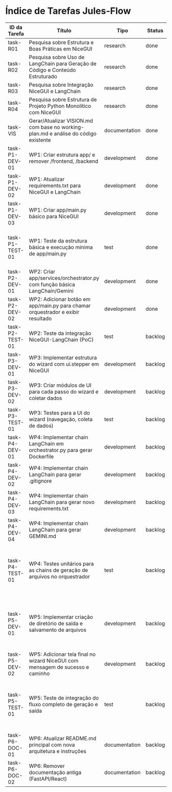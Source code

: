 # Índice de Tarefas Jules-Flow

| ID da Tarefa | Título | Tipo | Status | Prioridade | Dependências | Atribuído |
|--------------|--------|------|--------|------------|--------------|-----------|
| task-R01     | Pesquisa sobre Estrutura e Boas Práticas em NiceGUI | research | done        | high       | []           | Jules     |
| task-R02     | Pesquisa sobre Uso de LangChain para Geração de Código e Conteúdo Estruturado | research | done        | high       | []           | Jules     |
| task-R03     | Pesquisa sobre Integração NiceGUI e LangChain | research | done        | medium     | ["task-R01", "task-R02"] | Jules     |
| task-R04     | Pesquisa sobre Estrutura de Projeto Python Monolítico com NiceGUI | research | done        | medium     | ["task-R01"] | Jules     |
| task-VIS     | Gerar/Atualizar VISION.md com base no working-plan.md e análise do código existente | documentation | done        | high       | []           | Jules     |
| task-P1-DEV-01 | WP1: Criar estrutura app/ e remover /frontend, /backend | development | done        | high       | []           | Jules     |
| task-P1-DEV-02 | WP1: Atualizar requirements.txt para NiceGUI e LangChain | development | done        | high       | ["task-P1-DEV-01"] | Jules     |
| task-P1-DEV-03 | WP1: Criar app/main.py básico para NiceGUI | development | done        | high       | ["task-P1-DEV-01"] | Jules     |
| task-P1-TEST-01 | WP1: Teste da estrutura básica e execução mínima de app/main.py | test | done        | medium     | ["task-P1-DEV-01", "task-P1-DEV-02", "task-P1-DEV-03"] | Jules     |
| task-P2-DEV-01 | WP2: Criar app/services/orchestrator.py com função básica LangChain/Gemini | development | done        | high       | ["task-P1-DEV-03"] | Jules     |
| task-P2-DEV-02 | WP2: Adicionar botão em app/main.py para chamar orquestrador e exibir resultado | development | done        | high       | ["task-P1-DEV-03", "task-P2-DEV-01"] | Jules     |
| task-P2-TEST-01 | WP2: Teste da integração NiceGUI-LangChain (PoC) | test | backlog    | medium     | ["task-P2-DEV-01", "task-P2-DEV-02"] | Jules     |
| task-P3-DEV-01 | WP3: Implementar estrutura do wizard com ui.stepper em NiceGUI | development | backlog    | high       | ["task-P1-DEV-03"] | Jules     |
| task-P3-DEV-02 | WP3: Criar módulos de UI para cada passo do wizard e coletar dados | development | backlog    | high       | ["task-P3-DEV-01"] | Jules     |
| task-P3-TEST-01 | WP3: Testes para a UI do wizard (navegação, coleta de dados) | test | backlog    | medium     | ["task-P3-DEV-01", "task-P3-DEV-02"] | Jules     |
| task-P4-DEV-01 | WP4: Implementar chain LangChain em orchestrator.py para gerar Dockerfile | development | backlog    | high       | ["task-P2-DEV-01"] | Jules     |
| task-P4-DEV-02 | WP4: Implementar chain LangChain para gerar .gitignore | development | backlog    | medium     | ["task-P2-DEV-01"] | Jules     |
| task-P4-DEV-03 | WP4: Implementar chain LangChain para gerar novo requirements.txt | development | backlog    | medium     | ["task-P1-DEV-02", "task-P2-DEV-01"] | Jules     |
| task-P4-DEV-04 | WP4: Implementar chain LangChain para gerar GEMINI.md | development | backlog    | high       | ["task-P2-DEV-01"] | Jules     |
| task-P4-TEST-01 | WP4: Testes unitários para as chains de geração de arquivos no orquestrador | test | backlog    | medium     | ["task-P4-DEV-01", "task-P4-DEV-02", "task-P4-DEV-03", "task-P4-DEV-04"] | Jules     |
| task-P5-DEV-01 | WP5: Implementar criação de diretório de saída e salvamento de arquivos | development | backlog    | high       | ["task-P4-DEV-01", "task-P4-DEV-02", "task-P4-DEV-03", "task-P4-DEV-04"] | Jules     |
| task-P5-DEV-02 | WP5: Adicionar tela final no wizard NiceGUI com mensagem de sucesso e caminho | development | backlog    | medium     | ["task-P3-DEV-01", "task-P5-DEV-01"] | Jules     |
| task-P5-TEST-01 | WP5: Teste de integração do fluxo completo de geração e saída | test | backlog    | medium     | ["task-P3-TEST-01", "task-P4-TEST-01", "task-P5-DEV-01", "task-P5-DEV-02"] | Jules     |
| task-P6-DOC-01 | WP6: Atualizar README.md principal com nova arquitetura e instruções | documentation | backlog    | medium     | ["task-P5-DEV-02"] | Jules     |
| task-P6-DOC-02 | WP6: Remover documentação antiga (FastAPI/React) | documentation | backlog    | low        | ["task-P6-DOC-01"] | Jules     |
